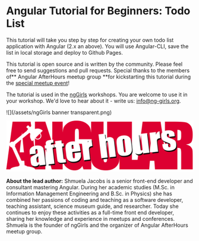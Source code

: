 # Angular Tutorial for Beginners: Todo List

This tutorial will take you step by step for creating your own todo list application with Angular \(2.x an above\). You will use Angular-CLI, save the list in local storage and deploy to Github Pages.

This tutorial is open source and is written by the community. Please feel free to send suggestions and pull requests. Special thanks to the members of** Angular AfterHours meetup group **for kickstarting this tutorial during the [special meetup event](http://www.meetup.com/Angular-AfterHours/events/235151422/)!

The tutorial is used in the [ngGirls](http://ng-girls.org) workshops. You are welcome to use it in your workshop. We'd love to hear about it - write us: [info@ng-girls.org](/mailto:info@ng-girls.org).

![](/assets/ngGirls banner transparent.png)

![](/assets/slogen.png)

**About the lead author:** Shmuela Jacobs is a senior front-end developer and consultant mastering Angular. During her academic studies \(M.Sc. in Information Management Engineering and B.Sc. in Physics\) she has combined her passions of coding and teaching as a software developer, teaching assistant, science museum guide, and researcher. Today she continues to enjoy these activities as a full-time front end developer, sharing her knowledge and experience in meetups and conferences. Shmuela is the founder of ngGirls and the organizer of Angular AfterHours meetup group. 

